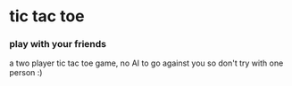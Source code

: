 # tic tac toe

### play with your friends

a two player tic tac toe game, no AI to go against you so don't try with one person :)
